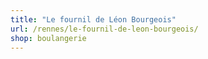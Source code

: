 ```yaml
---
title: "Le fournil de Léon Bourgeois"
url: /rennes/le-fournil-de-leon-bourgeois/
shop: boulangerie
---
```

